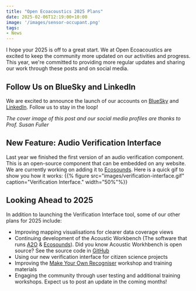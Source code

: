 ```yaml
---
title: "Open Ecoacoustics 2025 Plans"
date: 2025-02-06T12:19:00+10:00
image: '/images/sensor-occupant.png'
tags:
- News
---
```

I hope your 2025 is off to a great start. We at Open Ecoacoustics are excited to keep the community more updated on our activities and progress. This year, we're committed to providing more regular updates and sharing our work through these posts and on social media. 
<!--more-->

## Follow Us on BlueSky and LinkedIn 

We are excited to announce the launch of our accounts on [BlueSky](https://bsky.app/profile/openecoacoustics.bsky.social) and [LinkedIn](https://www.linkedin.com/company/open-ecoacoustics/). Follow us to stay in the loop! 

_The cover image of this post and our social media profiles are thanks to Prof. Susan Fuller_

## New Feature: Audio Verification Interface
Last year we finished the first version of an audio verification component. This is an open-source component that can be embedded on any website. We are currently working on adding it to [Ecosounds](https://www.ecosounds.org/). Here is a quick gif to show you how it works:
{{% figure src="images/verification-interface.gif" caption="Verification Interface." width="50%"%}}

## Looking Ahead to 2025  
In addition to launching the Verification Interface tool, some of our other plans for 2025 include: 

- Improving mapping visualisations for clearer data coverage views  
- Continuing development of the Acoustic Workbench (The software that runs [A2O](https://acousticobservatory.org/) & [Ecosounds](https://www.ecosounds.org/)). Did you know Acoustic Workhbench is open source? See the source code in [GitHub](https://github.com/QutEcoacoustics/workbench)
- Using our new verification interface for citizen science projects  
- Improving the [Make Your Own Recogniser](https://openecoacoustics.org/resources/lessons/make-your-own-recognizer/) workshop and training materials
- Engaging the community through user testing and additional training workshops. Expect us to post an update in the coming months!